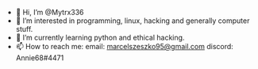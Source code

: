 - 👋 Hi, I’m @Mytrx336
- 👀 I’m interested in programming, linux, hacking and generally computer stuff.
- 🌱 I’m currently learning python and ethical hacking.
- 📫 How to reach me: 
    email: marcelszeszko95@gmail.com
    discord: Annie68#4471

<!---
Mytrx336/Mytrx336 is a ✨ special ✨ repository because its `README.md` (this file) appears on your GitHub profile.
You can click the Preview link to take a look at your changes.
--->
